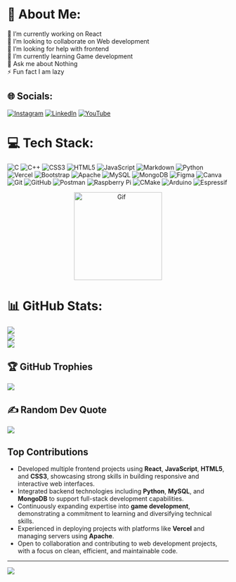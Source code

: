 # 💫 About Me:
🔭 I’m currently working on React <br>👯 I’m looking to collaborate on Web development<br>🤝 I’m looking for help with frontend<br>🌱 I’m currently learning Game development<br>💬 Ask me about Nothing<br>⚡ Fun fact I am lazy


## 🌐 Socials:
[![Instagram](https://img.shields.io/badge/Instagram-%23E4405F.svg?logo=Instagram&logoColor=white)](https://instagram.com/https://www.instagram.com/_asheed_e_/) [![LinkedIn](https://img.shields.io/badge/LinkedIn-%230077B5.svg?logo=linkedin&logoColor=white)](https://linkedin.com/in/https://www.linkedin.com/in/asheed-eliyangod/) [![YouTube](https://img.shields.io/badge/YouTube-%23FF0000.svg?logo=YouTube&logoColor=white)](https://youtube.com/@https://www.youtube.com/@Solo_Rivalyt) 

# 💻 Tech Stack:
![C](https://img.shields.io/badge/c-%2300599C.svg?style=for-the-badge&logo=c&logoColor=white) ![C++](https://img.shields.io/badge/c++-%2300599C.svg?style=for-the-badge&logo=c%2B%2B&logoColor=white) ![CSS3](https://img.shields.io/badge/css3-%231572B6.svg?style=for-the-badge&logo=css3&logoColor=white) ![HTML5](https://img.shields.io/badge/html5-%23E34F26.svg?style=for-the-badge&logo=html5&logoColor=white) ![JavaScript](https://img.shields.io/badge/javascript-%23323330.svg?style=for-the-badge&logo=javascript&logoColor=%23F7DF1E) ![Markdown](https://img.shields.io/badge/markdown-%23000000.svg?style=for-the-badge&logo=markdown&logoColor=white) ![Python](https://img.shields.io/badge/python-3670A0?style=for-the-badge&logo=python&logoColor=ffdd54) ![Vercel](https://img.shields.io/badge/vercel-%23000000.svg?style=for-the-badge&logo=vercel&logoColor=white) ![Bootstrap](https://img.shields.io/badge/bootstrap-%238511FA.svg?style=for-the-badge&logo=bootstrap&logoColor=white) ![Apache](https://img.shields.io/badge/apache-%23D42029.svg?style=for-the-badge&logo=apache&logoColor=white) ![MySQL](https://img.shields.io/badge/mysql-4479A1.svg?style=for-the-badge&logo=mysql&logoColor=white) ![MongoDB](https://img.shields.io/badge/MongoDB-%234ea94b.svg?style=for-the-badge&logo=mongodb&logoColor=white) ![Figma](https://img.shields.io/badge/figma-%23F24E1E.svg?style=for-the-badge&logo=figma&logoColor=white) ![Canva](https://img.shields.io/badge/Canva-%2300C4CC.svg?style=for-the-badge&logo=Canva&logoColor=white) ![Git](https://img.shields.io/badge/git-%23F05033.svg?style=for-the-badge&logo=git&logoColor=white) ![GitHub](https://img.shields.io/badge/github-%23121011.svg?style=for-the-badge&logo=github&logoColor=white) ![Postman](https://img.shields.io/badge/Postman-FF6C37?style=for-the-badge&logo=postman&logoColor=white) ![Raspberry Pi](https://img.shields.io/badge/-RaspberryPi-C51A4A?style=for-the-badge&logo=Raspberry-Pi) ![CMake](https://img.shields.io/badge/CMake-%23008FBA.svg?style=for-the-badge&logo=cmake&logoColor=white) ![Arduino](https://img.shields.io/badge/-Arduino-00979D?style=for-the-badge&logo=Arduino&logoColor=white) ![Espressif](https://img.shields.io/badge/espressif-E7352C.svg?style=for-the-badge&logo=espressif&logoColor=white)
<p align="center">
  <img src="https://camo.githubusercontent.com/417eb0441e2e632d497f8bccca6845a75f5974743a8ae1f8fbe64b794a0e53dc/68747470733a2f2f692e696d67666c69702e636f6d2f363565667a6f2e676966" alt="Gif" width="200" />
</p>


# 📊 GitHub Stats:
![](https://github-readme-stats.vercel.app/api?username=AsheedEliyangod&theme=vue-dark&hide_border=false&include_all_commits=true&count_private=true)<br/>
![](https://github-readme-streak-stats.herokuapp.com/?user=AsheedEliyangod&theme=vue-dark&hide_border=false)<br/>
![](https://github-readme-stats.vercel.app/api/top-langs/?username=AsheedEliyangod&theme=vue-dark&hide_border=false&include_all_commits=true&count_private=true&layout=compact)

## 🏆 GitHub Trophies
![](https://github-profile-trophy.vercel.app/?username=AsheedEliyangod&theme=radical&no-frame=false&no-bg=true&margin-w=4)

## ✍️ Random Dev Quote
![](https://quotes-github-readme.vercel.app/api?type=horizontal&theme=radical)

## Top Contributions

- Developed multiple frontend projects using **React**, **JavaScript**, **HTML5**, and **CSS3**, showcasing strong skills in building responsive and interactive web interfaces.
- Integrated backend technologies including **Python**, **MySQL**, and **MongoDB** to support full-stack development capabilities.
- Continuously expanding expertise into **game development**, demonstrating a commitment to learning and diversifying technical skills.
- Experienced in deploying projects with platforms like **Vercel** and managing servers using **Apache**.
- Open to collaboration and contributing to web development projects, with a focus on clean, efficient, and maintainable code.


---
[![](https://visitcount.itsvg.in/api?id=AsheedEliyangod&icon=0&color=0)](https://visitcount.itsvg.in)

<!-- Proudly created with GPRM ( https://gprm.itsvg.in ) -->
